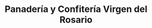 ---
title: "Panadería y Confitería Virgen del Rosario"
url: /franck/panaderia-y-confiteria-virgen-del-rosario/
shop: panadería
---